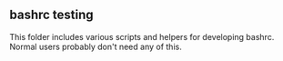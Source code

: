 ﻿## bashrc testing
This folder includes various scripts and helpers for developing bashrc.
Normal users probably don't need any of this.
